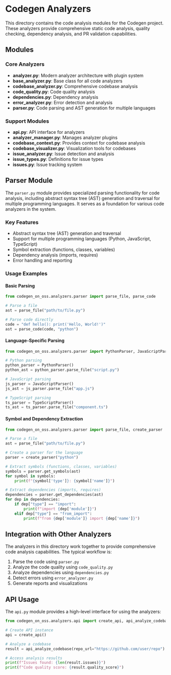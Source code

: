 # Codegen Analyzers

This directory contains the code analysis modules for the Codegen project. These analyzers provide comprehensive static code analysis, quality checking, dependency analysis, and PR validation capabilities.

## Modules

### Core Analyzers

- **analyzer.py**: Modern analyzer architecture with plugin system
- **base_analyzer.py**: Base class for all code analyzers
- **codebase_analyzer.py**: Comprehensive codebase analysis
- **code_quality.py**: Code quality analysis
- **dependencies.py**: Dependency analysis
- **error_analyzer.py**: Error detection and analysis
- **parser.py**: Code parsing and AST generation for multiple languages

### Support Modules

- **api.py**: API interface for analyzers
- **analyzer_manager.py**: Manages analyzer plugins
- **codebase_context.py**: Provides context for codebase analysis
- **codebase_visualizer.py**: Visualization tools for codebases
- **issue_analyzer.py**: Issue detection and analysis
- **issue_types.py**: Definitions for issue types
- **issues.py**: Issue tracking system

## Parser Module

The `parser.py` module provides specialized parsing functionality for code analysis, including abstract syntax tree (AST) generation and traversal for multiple programming languages. It serves as a foundation for various code analyzers in the system.

### Key Features

- Abstract syntax tree (AST) generation and traversal
- Support for multiple programming languages (Python, JavaScript, TypeScript)
- Symbol extraction (functions, classes, variables)
- Dependency analysis (imports, requires)
- Error handling and reporting

### Usage Examples

#### Basic Parsing

```python
from codegen_on_oss.analyzers.parser import parse_file, parse_code

# Parse a file
ast = parse_file("path/to/file.py")

# Parse code directly
code = "def hello(): print('Hello, World!')"
ast = parse_code(code, "python")
```

#### Language-Specific Parsing

```python
from codegen_on_oss.analyzers.parser import PythonParser, JavaScriptParser, TypeScriptParser

# Python parsing
python_parser = PythonParser()
python_ast = python_parser.parse_file("script.py")

# JavaScript parsing
js_parser = JavaScriptParser()
js_ast = js_parser.parse_file("app.js")

# TypeScript parsing
ts_parser = TypeScriptParser()
ts_ast = ts_parser.parse_file("component.ts")
```

#### Symbol and Dependency Extraction

```python
from codegen_on_oss.analyzers.parser import parse_file, create_parser

# Parse a file
ast = parse_file("path/to/file.py")

# Create a parser for the language
parser = create_parser("python")

# Extract symbols (functions, classes, variables)
symbols = parser.get_symbols(ast)
for symbol in symbols:
    print(f"{symbol['type']}: {symbol['name']}")

# Extract dependencies (imports, requires)
dependencies = parser.get_dependencies(ast)
for dep in dependencies:
    if dep["type"] == "import":
        print(f"import {dep['module']}")
    elif dep["type"] == "from_import":
        print(f"from {dep['module']} import {dep['name']}")
```

## Integration with Other Analyzers

The analyzers in this directory work together to provide comprehensive code analysis capabilities. The typical workflow is:

1. Parse the code using `parser.py`
2. Analyze the code quality using `code_quality.py`
3. Analyze dependencies using `dependencies.py`
4. Detect errors using `error_analyzer.py`
5. Generate reports and visualizations

## API Usage

The `api.py` module provides a high-level interface for using the analyzers:

```python
from codegen_on_oss.analyzers.api import create_api, api_analyze_codebase

# Create API instance
api = create_api()

# Analyze a codebase
result = api_analyze_codebase(repo_url="https://github.com/user/repo")

# Access analysis results
print(f"Issues found: {len(result.issues)}")
print(f"Code quality score: {result.quality_score}")
```
